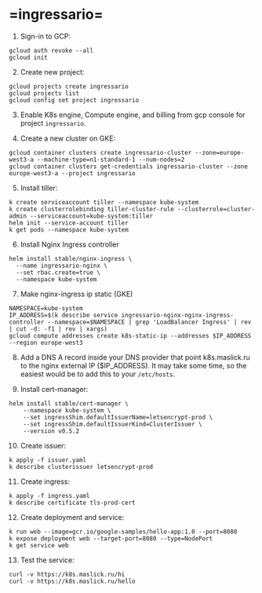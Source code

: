 # =ingressario=

1. Sign-in to GCP:
```
gcloud auth revoke --all
gcloud init
```

2. Create new project:
```
gcloud projects create ingressario
gcloud projects list
gcloud config set project ingressario
```

3. Enable K8s engine, Compute engine, and billing from gcp console for project ``ingressario``.


4. Create a new cluster on GKE:
```
gcloud container clusters create ingressario-cluster --zone=europe-west3-a --machine-type=n1-standard-1 --num-nodes=2
gcloud container clusters get-credentials ingressario-cluster --zone europe-west3-a --project ingressario
```

5. Install tiller:
```
k create serviceaccount tiller --namespace kube-system
k create clusterrolebinding tiller-cluster-rule --clusterrole=cluster-admin --serviceaccount=kube-system:tiller
helm init --service-account tiller
k get pods --namespace kube-system
```

6. Install Nginx Ingress controller
```
helm install stable/nginx-ingress \
  --name ingressario-nginx \
  --set rbac.create=true \
  --namespace kube-system
```

7. Make nginx-ingress ip static (GKE) 
```
NAMESPACE=kube-system
IP_ADDRESS=$(k describe service ingressario-nginx-nginx-ingress-controller --namespace=$NAMESPACE | grep 'LoadBalancer Ingress' | rev | cut -d: -f1 | rev | xargs)
gcloud compute addresses create k8s-static-ip --addresses $IP_ADDRESS --region europe-west3
```

8. Add a DNS A record inside your DNS provider that point k8s.maslick.ru to the nginx external IP ($IP_ADDRESS). It may take some time, so the easiest would be to add this to your ``/etc/hosts``.

9. Install cert-manager:
```
helm install stable/cert-manager \
    --namespace kube-system \
    --set ingressShim.defaultIssuerName=letsencrypt-prod \
    --set ingressShim.defaultIssuerKind=ClusterIssuer \
    --version v0.5.2
```

10. Create issuer:
```
k apply -f issuer.yaml
k describe clusterissuer letsencrypt-prod
```

11. Create ingress:
```
k apply -f ingress.yaml
k describe certificate tls-prod-cert
```

12. Create deployment and service:
```
k run web --image=gcr.io/google-samples/hello-app:1.0 --port=8080
k expose deployment web --target-port=8080 --type=NodePort
k get service web
```

13. Test the service:
```
curl -v https://k8s.maslick.ru/hi
curl -v https://k8s.maslick.ru/hello
```
